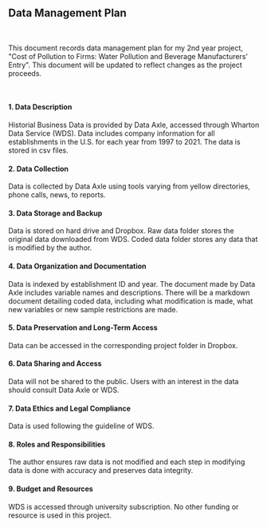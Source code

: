 ## Data Management Plan
</br>

This document records data management plan for my 2nd year project, "Cost of Pollution to Firms: Water Pollution and Beverage Manufacturers' Entry". This document will be updated to reflect changes as the project proceeds.

</br>

#### 1. Data Description
Historial Business Data is provided by Data Axle, accessed through Wharton Data Service (WDS). Data includes company information for all establishments in the U.S. for each year from 1997 to 2021. The data is stored in csv files. 

#### 2. Data Collection
Data is collected by Data Axle using tools varying from yellow directories, phone calls, news, to reports.

#### 3. Data Storage and Backup
Data is stored on hard drive and Dropbox. Raw data folder stores the original data downloaded from WDS. Coded data folder stores any data that is modified by the author. 

#### 4. Data Organization and Documentation
Data is indexed by establishment ID and year. The document made by Data Axle includes variable names and descriptions. There will be a markdown document detailing coded data, including what modification is made, what new variables or new sample restrictions are made.

#### 5. Data Preservation and Long-Term Access
Data can be accessed in the corresponding project folder in Dropbox.

#### 6. Data Sharing and Access
Data will not be shared to the public. Users with an interest in the data should consult Data Axle or WDS. 

#### 7. Data Ethics and Legal Compliance
Data is used following the guideline of WDS. 

#### 8. Roles and Responsibilities
The author ensures raw data is not modified and each step in modifying data is done with accuracy and preserves data integrity.

#### 9. Budget and Resources
WDS is accessed through university subscription. No other funding or resource is used in this project.
